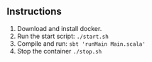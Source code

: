 ## Instructions
1. Download and install docker.
2. Run the start script: `./start.sh`
3. Compile and run: `sbt 'runMain Main.scala'`
4. Stop the container `./stop.sh`
